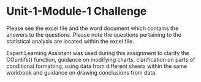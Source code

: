 # Unit-1-Module-1 Challenge
Please see the excel file and the word document which contains the answers to the questions.
Please note the questions pertaining to the statistical analysis are located within the excel file.

Expert Learning Assistant was used during this assignment to clarify the COuntifs() function, guidance on modifying charts, clarification on parts of conditional formatting, using data from different sheets within the same workbook and guidance on drawing conclusions from data. 
